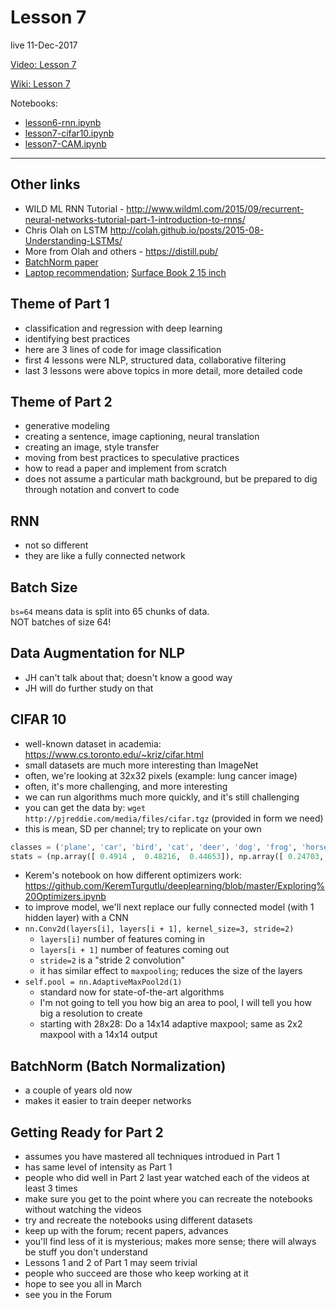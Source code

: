# Lesson 7  
live 11-Dec-2017

[Video: Lesson 7](https://www.youtube.com/watch?v=H3g26EVADgY&feature=youtu.be)

[Wiki: Lesson 7](http://forums.fast.ai/t/lesson-7-wiki-thread/8847/1)

Notebooks:  
* [lesson6-rnn.ipynb](https://github.com/fastai/fastai/blob/master/courses/dl1/lesson6-rnn.ipynb)
* [lesson7-cifar10.ipynb](https://github.com/fastai/fastai/blob/master/courses/dl1/lesson7-cifar10.ipynb)
* [lesson7-CAM.ipynb](https://github.com/fastai/fastai/blob/master/courses/dl1/lesson7-CAM.ipynb)

---
## Other links
- WILD ML RNN Tutorial - http://www.wildml.com/2015/09/recurrent-neural-networks-tutorial-part-1-introduction-to-rnns/
- Chris Olah on LSTM http://colah.github.io/posts/2015-08-Understanding-LSTMs/
- More from Olah and others - https://distill.pub/
- [BatchNorm paper](https://arxiv.org/pdf/1502.03167.pdf)
- [Laptop recommendation](https://youtu.be/EKzSiuqiHNg?t=1h1m51s); [Surface Book 2 15 inch](https://www.cnet.com/products/microsoft-surface-book-2/review/)


## Theme of Part 1
- classification and regression with deep learning
- identifying best practices
- here are 3 lines of code for image classification
- first 4 lessons were NLP, structured data, collaborative filtering
- last 3 lessons were above topics in more detail, more detailed code

## Theme of Part 2
- generative modeling
- creating a sentence, image captioning, neural translation
- creating an image, style transfer
- moving from best practices to speculative practices
- how to read a paper and implement from scratch
- does not assume a particular math background, but be prepared to dig through notation and convert to code

## RNN
- not so different
- they are like a fully connected network

## Batch Size
`bs=64` means data is split into 65 chunks of data.  
NOT batches of size 64!  

## Data Augmentation for NLP
- JH can't talk about that; doesn't know a good way
- JH will do further study on that

## CIFAR 10
- well-known dataset in academia:  https://www.cs.toronto.edu/~kriz/cifar.html
- small datasets are much more interesting than ImageNet
- often, we're looking at 32x32 pixels (example:  lung cancer image)
- often, it's more challenging, and more interesting
- we can run algorithms much more quickly, and it's still challenging
- you can get the data by:  `wget http://pjreddie.com/media/files/cifar.tgz` (provided in form we need)
- this is mean, SD per channel; try to replicate on your own
```python
classes = ('plane', 'car', 'bird', 'cat', 'deer', 'dog', 'frog', 'horse', 'ship', 'truck')
stats = (np.array([ 0.4914 ,  0.48216,  0.44653]), np.array([ 0.24703,  0.24349,  0.26159]))
```  
- Kerem's notebook on how different optimizers work:  https://github.com/KeremTurgutlu/deeplearning/blob/master/Exploring%20Optimizers.ipynb
- to improve model, we'll next replace our fully connected model (with 1 hidden layer) with a CNN
- `nn.Conv2d(layers[i], layers[i + 1], kernel_size=3, stride=2)`
  - `layers[i]` number of features coming in
  - `layers[i + 1]` number of features coming out
  - `stride=2` is a "stride 2 convolution"
  - it has similar effect to `maxpooling`; reduces the size of the layers
- `self.pool = nn.AdaptiveMaxPool2d(1)` 
  - standard now for state-of-the-art algorithms
  - I'm not going to tell you how big an area to pool, I will tell you how big a resolution to create
  - starting with 28x28:  Do a 14x14 adaptive maxpool; same as 2x2 maxpool with a 14x14 output
  
 ## BatchNorm (Batch Normalization)
 - a couple of years old now
 - makes it easier to train deeper networks


## Getting Ready for Part 2
- assumes you have mastered all techniques introdued in Part 1
- has same level of intensity as Part 1
- people who did well in Part 2 last year watched each of the videos at least 3 times
- make sure you get to the point where you can recreate the notebooks without watching the videos
- try and recreate the notebooks using different datasets
- keep up with the forum; recent papers, advances
- you'll find less of it is mysterious; makes more sense; there will always be stuff you don't understand
- Lessons 1 and 2 of Part 1 may seem trivial
- people who succeed are those who keep working at it
- hope to see you all in March
- see you in the Forum
